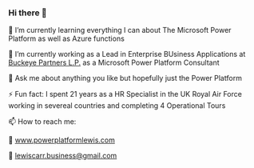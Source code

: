 ### Hi there 👋




🌱 I’m currently learning everything I can about The Microsoft Power Platform as well as Azure functions

🔭 I’m currently working as a Lead in Enterprise BUsiness Applications at [Buckeye Partners L.P.](www.buckeye.com) as a Microsoft Power Platform Consultant 

💬 Ask me about anything you like but hopefully just the Power Platform 

⚡ Fun fact: I spent 21 years as a HR Specialist in the UK Royal Air Force working in severeal countries and completing 4 Operational Tours




📫 How to reach me:

:link: www.powerplatformlewis.com

:email: lewiscarr.business@gmail.com


<!--
**ljcarr/ljcarr** is a ✨ _special_ ✨ repository because its `README.md` (this file) appears on your GitHub profile.

Here are some ideas to get you started:

- 🔭 I’m currently working on ...
- 🌱 I’m currently learning ...
- 👯 I’m looking to collaborate on ...
- 🤔 I’m looking for help with ...
- 💬 Ask me about ...
- 📫 How to reach me: ...
- 😄 Pronouns: ...
- ⚡ Fun fact: ...
-->
